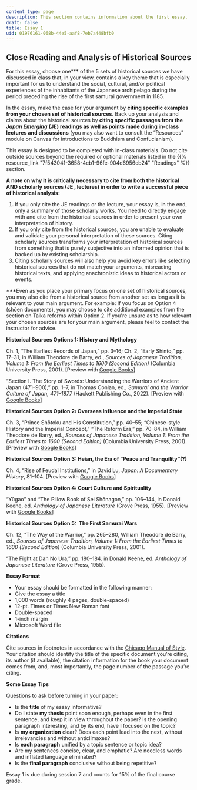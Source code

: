 ```yaml
---
content_type: page
description: This section contains information about the first essay.
draft: false
title: Essay 1
uid: 01976161-068b-44e5-aaf8-7eb7a448bfb0
---
```

## Close Reading and Analysis of Historical Sources

For this essay, choose one\*\*\* of the 5 sets of historical sources we have discussed in class that, in your view, contains a key theme that is especially important for us to understand the social, cultural, and/or political experiences of the inhabitants of the Japanese archipelago during the period preceding the rise of the first samurai government in 1185.

In the essay, make the case for your argument by **citing specific examples from your chosen set of historical sources**. Back up your analysis and claims about the historical sources by **citing specific passages from the** ***Japan Emerging*** **(JE) readings as well as points made during in-class lectures and discussions** (you may also want to consult the “Resources” module on Canvas for introductions to Buddhism and Confucianism).

This essay is designed to be completed with in-class materials. Do not cite outside sources beyond the required or optional materials listed in the {{% resource_link "7f543041-3658-4cb1-96fe-904d6956eb24" "Readings" %}} section.

**A note on why it is critically necessary to cite from both the historical AND scholarly sources (JE , lectures) in order to write a successful piece of historical analysis:**

1. If you only cite the JE readings or the lecture, your essay is, in the end, only a summary of those scholarly works. You need to directly engage with and cite from the historical sources in order to present your own interpretation of history.
2. If you only cite from the historical sources, you are unable to evaluate and validate your personal interpretation of these sources. Citing scholarly sources transforms your interpretation of historical sources from something that is purely subjective into an informed opinion that is backed up by existing scholarship.
3. Citing scholarly sources will also help you avoid key errors like selecting historical sources that do not match your arguments, misreading historical texts, and applying anachronistic ideas to historical actors or events.

\*\*\*Even as you place your primary focus on one set of historical sources, you may also cite from a historical source from another set as long as it is relevant to your main argument. For example: if you focus on Option 4 (shōen documents), you may choose to cite additional examples from the section on Taika reforms within Option 2. If you're unsure as to how relevant your chosen sources are for your main argument, please feel to contact the instructor for advice.

**Historical Sources Options 1: History and Mythology**

Ch. 1, “The Earliest Records of Japan,” pp. 3–16; Ch. 2, “Early Shinto,” pp. 17–31, in William Theodore de Barry, ed., *Sources of Japanese Tradition, Volume 1: From the Earliest Times to 1600 (Second Edition)* (Columbia University Press, 2001). \[Preview with [Google Books](https://www.google.com/books/edition/Sources_of_Japanese_Tradition/aWxN1Fq_ueoC?hl=en&gbpv=1)\]

“Section I. The Story of Swords: Understanding the Warriors of Ancient Japan (471–900),” pp. 1–7, in Thomas Conlan, ed., *Samurai and the Warrior Culture of Japan, 471–1877* (Hackett Publishing Co., 2022). \[Preview with [Google Books](https://www.google.com/books/edition/Samurai_and_the_Warrior_Culture_of_Japan/gN1dEAAAQBAJ?hl=en&gbpv=1)\]

**Historical Sources Option 2: Overseas Influence and the Imperial State**

Ch. 3, “Prince Shōtoku and His Constitution,” pp. 40–55; “Chinese-style History and the Imperial Concept,” “The Reform Era,” pp. 70–84, in William Theodore de Barry, ed., *Sources of Japanese Tradition, Volume 1: From the Earliest Times to 1600 (Second Edition)* (Columbia University Press, 2001). \[Preview with [Google Books](https://www.google.com/books/edition/Sources_of_Japanese_Tradition/aWxN1Fq_ueoC?hl=en&gbpv=1)\]

**Historical Sources Option 3: Heian, the Era of “Peace and Tranquility”(?)**

Ch. 4, “Rise of Feudal Institutions,” in David Lu, *Japan: A Documentary History*, 81–104. \[Preview with [Google Books](https://www.google.com/books/edition/Japan/maXRLaADxLsC?hl=en&gbpv=1)\]

**Historical Sources Option 4: Court Culture and Spirituality**

“Yūgao” and “The Pillow Book of Sei Shōnagon,” pp. 106–144, in Donald Keene, ed. *Anthology of Japanese Literature* (Grove Press, 1955). \[Preview with [Google Books](https://www.google.com/books/edition/Anthology_of_Japanese_Literature/R7McAwAAQBAJ?hl=en&gbpv=1)\]

**Historical Sources Option 5:  The First Samurai Wars**

Ch. 12, “The Way of the Warrior,” pp. 265–280, William Theodore de Barry, ed., *Sources of Japanese Tradition, Volume 1: From the Earliest Times to 1600 (Second Edition)* (Columbia University Press, 2001). 

“The Fight at Dan No Ura,” pp. 180–184. in Donald Keene, ed. *Anthology of Japanese Literature* (Grove Press, 1955).

**Essay Format**

- Your essay should be formatted in the following manner:
- Give the essay a title
- 1,000 words (roughly 4 pages, double-spaced)
- 12-pt. Times or Times New Roman font
- Double-spaced
- 1-inch margin
- Microsoft Word file

**Citations**

Cite sources in footnotes in accordance with the [Chicago Manual of Style](https://www.chicagomanualofstyle.org/home.html). Your citation should identify the title of the specific document you’re citing, its author (if available), the citation information for the book your document comes from, and, most importantly, the page number of the passage you’re citing.

**Some Essay Tips**

Questions to ask before turning in your paper:

- Is the **title** of my essay informative?
- Do I state **my thesis** point soon enough, perhaps even in the first sentence, and keep it in view throughout the paper? Is the opening paragraph interesting, and by its end, have I focused on the topic?
- Is **my organization** clear? Does each point lead into the next, without irrelevancies and without anticlimaxes?
- Is **each paragraph** unified by a topic sentence or topic idea?
- Are my sentences concise, clear, and emphatic? Are needless words and inflated language eliminated?
- Is the **final paragraph** conclusive without being repetitive?

Essay 1 is due during session 7 and counts for 15% of the final course grade.